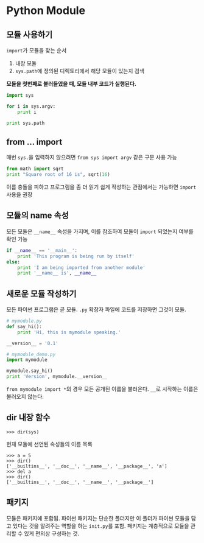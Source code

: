 # Python Module

## 모듈 사용하기

`import`가 모듈을 찾는 순서

1. 내장 모듈
1. `sys.path`에 정의된 디렉토리에서 해당 모듈이 있는지 검색

**모듈을 첫번째로 불러들였을 때, 모듈 내부 코드가 실행된다.**

```python
import sys

for i in sys.argv:
    print i

print sys.path
```

## from ... import

매번 `sys.`을 입력하지 않으려면 `from sys import argv` 같은 구문 사용 가능

```python
from math import sqrt
print "Square root of 16 is", sqrt(16)
```

이름 충돌을 피하고 프로그램을 좀 더 읽기 쉽게 작성하는 관점에서는 가능하면 `import` 사용을 권장

## 모듈의 name 속성

모든 모듈은 `__name__` 속성을 가지며, 이를 참조하여 모듈이 `import` 되었는지 여부를 확인 가능

```python
if __name__ == '__main__':
    print 'This program is being run by itself'
else:
    print 'I am being imported from another module'
    print '__name__ is', __name__
```

## 새로운 모듈 작성하기

모든 파이썬 프로그램은 곧 모듈. `.py` 확장자 파일에 코드를 저장하면 그것이 모듈.

```python
# mymodule.py
def say_hi():
    print 'Hi, this is mymodule speaking.'

__version__ = '0.1'
```

```python
# mymodule_demo.py
import mymodule

mymodule.say_hi()
print 'Version', mymodule.__version__
```

`from mymodule import *`의 경우 모든 공개된 이름을 불러온다. `__`로 시작하는 이름은 불러오지 않는다.

## dir 내장 함수

```
>>> dir(sys)
```

현재 모듈에 선언된 속성들의 이름 목록

```
>>> a = 5
>>> dir()
['__builtins__', '__doc__', '__name__', '__package__', 'a']
>>> del a
>>> dir()
['__builtins__', '__doc__', '__name__', '__package__']
```

## 패키지

모듈은 패키지에 포함됨. 파이썬 패키지는 단순한 폴더지만 이 폴더가 파이썬 모듈을 담고 있다는 것을 알려주는 역할을 하는 `init.py`를 포함. 패키지는 계층적으로 모듈을 관리할 수 있게 편의상 구성하는 것.
